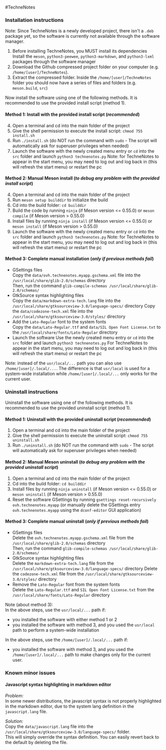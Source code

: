 #TechneNotes

### Installation instructions
Note: Since TechneNotes is a newly developed project, there isn't a `.deb` package yet, so the software is currently not available through the software manager.

1. Before installing TechneNotes, you MUST install its dependencies  
Install the `meson`, `python3-peewee`, `python3-markdown`, and `python3-lxml` packages through the software manager
2. Download the Github compressed project folder on your computer (e.g. `/home/[user]/TechneNotes`).  
3. Extract the compressed folder. Inside the `/home/[user]/TechneNotes` folder you should now have a series of files and folders (e.g. `meson.build`, `src`)

Now install the software using one of the following methods. It is recommended to use the provided install script (method 1).

#### Method 1: Install with the provided install script (*recommended*)
4. Open a terminal and cd into the main folder of the project
5. Give the shell permission to execute the install script: `chmod 755 install.sh`
6. Run `./install.sh` (do NOT run the command with `sudo` - The script will automatically ask for superuser privileges when needed)
7. Launch the software with the newly created menu entry or `cd` into the `src` folder and launch `python3 technenotes.py`
Note: for TechneNotes to appear in the start menu, you may need to log out and log back in (this will refresh the start menu) or restart the pc

#### Method 2: Manual Meson install (*to debug any problem with the provided install script*)
4. Open a terminal and cd into the main folder of the project
5. Run `meson setup builddir` to initialize the build
6. Cd into the build folder: `cd builddir`
7. Build the code by running `ninja` (if Meson version <= 0.55.0) or `meson compile` (if Meson version > 0.55.0)
8. Install files by running `ninja install` (if Meson version <= 0.55.0) or `meson install` (if Meson version > 0.55.0)
9. Launch the software with the newly created menu entry or `cd` into the `src` folder and launch `python3 technenotes.py`
Note: for TechneNotes to appear in the start menu, you may need to log out and log back in (this will refresh the start menu) or restart the pc

#### Method 3: Complete manual installation (*only if previous methods fail*)
- GSettings files  
  Copy the `data/ovh.technenotes.myapp.gschema.xml` file into the `/usr/local/share/glib-2.0/schemas` directory  
  Then, run the  command `glib-compile-schemas /usr/local/share/glib-2.0/schemas/`
- GtkSource syntax highlighting files  
  Copy the `data/markdown-extra-tech.lang` file into the `/usr/local/share/gtksourceview-3.0/language-specs/` directory
  Copy the `data/codezone-tech.xml` file into the `/usr/local/share/gtksourceview-3.0/styles/` directory
- Add the `Lato-Regular` font to the system fonts  
  Copy the `data/Lato-Regular.ttf` and `data/SIL Open Font License.txt` to the `/usr/local/share/fonts/Lato-Regular` directory
- Launch the software 
  Use the newly created menu entry or `cd` into the `src` folder and launch `python3 technenotes.py`
  For TechneNotes to appear in the start menu, you may need to log out and log back in (this will refresh the start menu) or restart the pc
  
Note: instead of the `usr/local/...` path you can also use `/home/[user]/.local/...`. The difference is that `usr/local` is used for a system-wide installation while `/home/[user]/.local/...` only works for the current user. 

### Uninstall instructions

Uninstall the software using one of the following methods. It is recommended to use the provided uninstall script (method 1).

#### Method 1: Uninstall with the provided uninstall script (*recommended*)
1. Open a terminal and cd into the main folder of the project
2. Give the shell permission to execute the uninstall script: `chmod 755 uninstall.sh`
3. Run `./uninstall.sh` (do NOT run the command with `sudo` - The script will automatically ask for superuser privileges when needed)

#### Method 2: Manual Meson uninstall (*to debug any problem with the provided uninstall script*)
1. Open a terminal and cd into the main folder of the project
2. Cd into the build folder: `cd builddir`
3. Install files by running `ninja uninstall` (if Meson version <= 0.55.0) or `meson uninstall` (if Meson version > 0.55.0)
4. Reset the software GSettings by running `gsettings reset-recursively ovh.technenotes.myapp` (or manually delete the GSettings entry `ovh.technenotes.myapp` using the `dconf-editor` GUI application)

#### Method 3: Complete manual uninstall (*only if previous methods fail*)
- GSettings files  
  Delete the `ovh.technenotes.myapp.gschema.xml` file from the `/usr/local/share/glib-2.0/schemas` directory  
  Then, run the  command `glib-compile-schemas /usr/local/share/glib-2.0/schemas/`
- GtkSource syntax highlighting files  
  Delete the `markdown-extra-tech.lang` file from the `/usr/local/share/gtksourceview-3.0/language-specs/` directory
  Delete the `codezone-tech.xml` file from the `/usr/local/share/gtksourceview-3.0/styles/` directory
- Remove the `Lato-Regular` font from the system fonts  
  Delete the `Lato-Regular.ttf` and `SIL Open Font License.txt` from the `/usr/local/share/fonts/Lato-Regular` directory
  
Note (about method 3):  
In the above steps, use the `usr/local/...` path if:
- you installed the software with either method 1 or 2
- you installed the software with method 3, and you used the `usr/local` path to perform a system-wide installation  

In the above steps, use the `/home/[user]/.local/...` path if:
- you installed the software with method 3, and you used the `/home/[user]/.local/...` path to make changes only for the current user.  

### Known minor issues

#### Javascript syntax highlighting in markdown editor
*Problem:*  
In some newer distributions, the javascript syntax is not properly highlighted in the markdown editor, due to the system lang definition in the `javascript.lang` file.

*Solution:*  
Copy the `data/javascript.lang` file into the `/usr/local/share/gtksourceview-3.0/language-specs/` folder.  
This will simply override the syntax definition. You can easily revert back to the default by deleting the file.